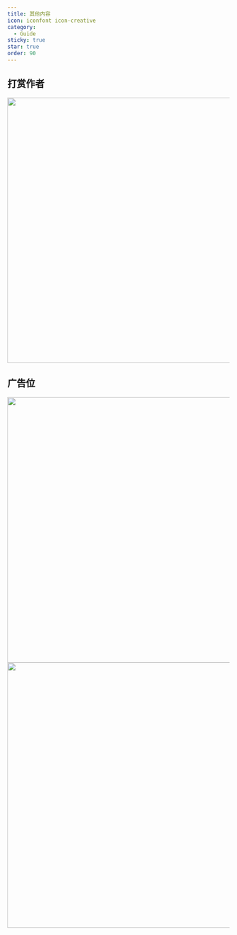 ```yaml
---
title: 其他内容
icon: iconfont icon-creative
category:
  - Guide
sticky: true
star: true
order: 90
---
```


## 打赏作者

<img src="https://www.waadri.top/source/reward_qrcode.png" style="width: 600px" />

## 广告位

<img src="https://cx-static.waadri.top/image/F837E301417C8A2E15F4B3A72EBC6292.jpg" style="width: 600px" />
<img src="https://cx-static.waadri.top/image/D28E17023DDB7240FACC51EA9AEA45CD.jpg" style="width: 600px" />
